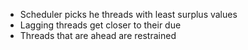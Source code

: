 - Scheduler picks he threads with least surplus values
- Lagging threads get closer to their due
- Threads that are ahead are restrained
